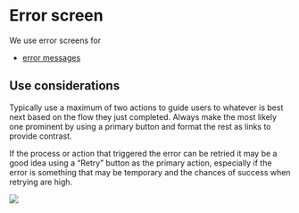 # Error screen

We use error screens for

* [error messages](../../feedback-scenarios/error-scenario.md)

## Use considerations

Typically use a maximum of two actions to guide users to whatever is best next based on the flow they just completed. Always make the most likely one prominent by using a primary button and format the rest as links to provide contrast. 

If the process or action that triggered the error can be retried it may be a good idea using a “Retry” button as the primary action, especially if the error is something that may be temporary and the chances of success when retrying are high.

![](../../img/sofa_error.png)

